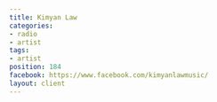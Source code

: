 ```yaml
---
title: Kimyan Law
categories:
- radio
- artist
tags:
- artist
position: 184
facebook: https://www.facebook.com/kimyanlawmusic/
layout: client
---
```


